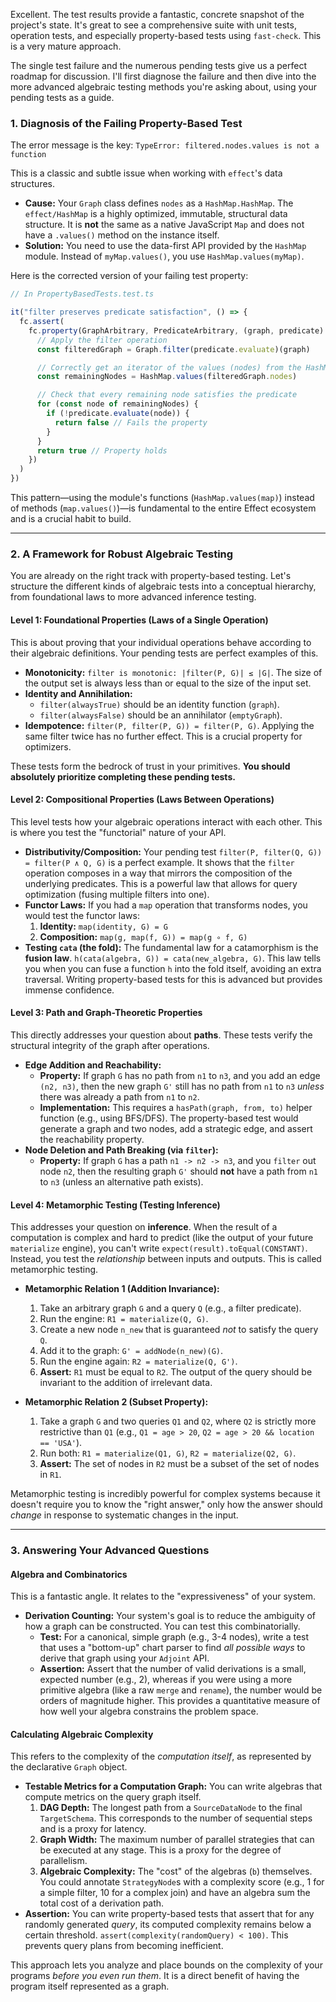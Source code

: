 Excellent. The test results provide a fantastic, concrete snapshot of the project's state. It's great to see a comprehensive suite with unit tests, operation tests, and especially property-based tests using `fast-check`. This is a very mature approach.

The single test failure and the numerous pending tests give us a perfect roadmap for discussion. I'll first diagnose the failure and then dive into the more advanced algebraic testing methods you're asking about, using your pending tests as a guide.

### 1. Diagnosis of the Failing Property-Based Test

The error message is the key:
`TypeError: filtered.nodes.values is not a function`

This is a classic and subtle issue when working with `effect`'s data structures.

- **Cause:** Your `Graph` class defines `nodes` as a `HashMap.HashMap`. The `effect/HashMap` is a highly optimized, immutable, structural data structure. It is **not** the same as a native JavaScript `Map` and does not have a `.values()` method on the instance itself.
- **Solution:** You need to use the data-first API provided by the `HashMap` module. Instead of `myMap.values()`, you use `HashMap.values(myMap)`.

Here is the corrected version of your failing test property:

```typescript
// In PropertyBasedTests.test.ts

it("filter preserves predicate satisfaction", () => {
  fc.assert(
    fc.property(GraphArbitrary, PredicateArbitrary, (graph, predicate) => {
      // Apply the filter operation
      const filteredGraph = Graph.filter(predicate.evaluate)(graph)

      // Correctly get an iterator of the values (nodes) from the HashMap
      const remainingNodes = HashMap.values(filteredGraph.nodes)

      // Check that every remaining node satisfies the predicate
      for (const node of remainingNodes) {
        if (!predicate.evaluate(node)) {
          return false // Fails the property
        }
      }
      return true // Property holds
    })
  )
})
```

This pattern—using the module's functions (`HashMap.values(map)`) instead of methods (`map.values()`)—is fundamental to the entire Effect ecosystem and is a crucial habit to build.

---

### 2. A Framework for Robust Algebraic Testing

You are already on the right track with property-based testing. Let's structure the different kinds of algebraic tests into a conceptual hierarchy, from foundational laws to more advanced inference testing.

#### Level 1: Foundational Properties (Laws of a Single Operation)

This is about proving that your individual operations behave according to their algebraic definitions. Your pending tests are perfect examples of this.

- **Monotonicity:** `filter is monotonic: |filter(P, G)| ≤ |G|`. The size of the output set is always less than or equal to the size of the input set.
- **Identity and Annihilation:**
  - `filter(alwaysTrue)` should be an identity function (`graph`).
  - `filter(alwaysFalse)` should be an annihilator (`emptyGraph`).
- **Idempotence:** `filter(P, filter(P, G)) = filter(P, G)`. Applying the same filter twice has no further effect. This is a crucial property for optimizers.

These tests form the bedrock of trust in your primitives. **You should absolutely prioritize completing these pending tests.**

#### Level 2: Compositional Properties (Laws Between Operations)

This level tests how your algebraic operations interact with each other. This is where you test the "functorial" nature of your API.

- **Distributivity/Composition:** Your pending test `filter(P, filter(Q, G)) = filter(P ∧ Q, G)` is a perfect example. It shows that the `filter` operation composes in a way that mirrors the composition of the underlying predicates. This is a powerful law that allows for query optimization (fusing multiple filters into one).
- **Functor Laws:** If you had a `map` operation that transforms nodes, you would test the functor laws:
  1.  **Identity:** `map(identity, G) = G`
  2.  **Composition:** `map(g, map(f, G)) = map(g ∘ f, G)`
- **Testing `cata` (the fold):** The fundamental law for a catamorphism is the **fusion law**. `h(cata(algebra, G)) = cata(new_algebra, G)`. This law tells you when you can fuse a function `h` into the fold itself, avoiding an extra traversal. Writing property-based tests for this is advanced but provides immense confidence.

#### Level 3: Path and Graph-Theoretic Properties

This directly addresses your question about **paths**. These tests verify the structural integrity of the graph after operations.

- **Edge Addition and Reachability:**
  - **Property:** If graph `G` has no path from `n1` to `n3`, and you add an edge `(n2, n3)`, then the new graph `G'` still has no path from `n1` to `n3` _unless_ there was already a path from `n1` to `n2`.
  - **Implementation:** This requires a `hasPath(graph, from, to)` helper function (e.g., using BFS/DFS). The property-based test would generate a graph and two nodes, add a strategic edge, and assert the reachability property.
- **Node Deletion and Path Breaking (via `filter`):**
  - **Property:** If graph `G` has a path `n1 -> n2 -> n3`, and you `filter` out node `n2`, then the resulting graph `G'` should **not** have a path from `n1` to `n3` (unless an alternative path exists).

#### Level 4: Metamorphic Testing (Testing Inference)

This addresses your question on **inference**. When the result of a computation is complex and hard to predict (like the output of your future `materialize` engine), you can't write `expect(result).toEqual(CONSTANT)`. Instead, you test the _relationship_ between inputs and outputs. This is called metamorphic testing.

- **Metamorphic Relation 1 (Addition Invariance):**

  1.  Take an arbitrary graph `G` and a query `Q` (e.g., a filter predicate).
  2.  Run the engine: `R1 = materialize(Q, G)`.
  3.  Create a new node `n_new` that is guaranteed _not_ to satisfy the query `Q`.
  4.  Add it to the graph: `G' = addNode(n_new)(G)`.
  5.  Run the engine again: `R2 = materialize(Q, G')`.
  6.  **Assert:** `R1` must be equal to `R2`. The output of the query should be invariant to the addition of irrelevant data.

- **Metamorphic Relation 2 (Subset Property):**
  1.  Take a graph `G` and two queries `Q1` and `Q2`, where `Q2` is strictly more restrictive than `Q1` (e.g., `Q1 = age > 20`, `Q2 = age > 20 && location == 'USA'`).
  2.  Run both: `R1 = materialize(Q1, G)`, `R2 = materialize(Q2, G)`.
  3.  **Assert:** The set of nodes in `R2` must be a subset of the set of nodes in `R1`.

Metamorphic testing is incredibly powerful for complex systems because it doesn't require you to know the "right answer," only how the answer should _change_ in response to systematic changes in the input.

---

### 3. Answering Your Advanced Questions

#### Algebra and Combinatorics

This is a fantastic angle. It relates to the "expressiveness" of your system.

- **Derivation Counting:** Your system's goal is to reduce the ambiguity of how a graph can be constructed. You can test this combinatorially.
  - **Test:** For a canonical, simple graph (e.g., 3-4 nodes), write a test that uses a "bottom-up" chart parser to find _all possible ways_ to derive that graph using your `Adjoint` API.
  - **Assertion:** Assert that the number of valid derivations is a small, expected number (e.g., 2), whereas if you were using a more primitive algebra (like a raw `merge` and `rename`), the number would be orders of magnitude higher. This provides a quantitative measure of how well your algebra constrains the problem space.

#### Calculating Algebraic Complexity

This refers to the complexity of the _computation itself_, as represented by the declarative `Graph` object.

- **Testable Metrics for a Computation Graph:** You can write algebras that compute metrics on the query graph itself.
  1.  **DAG Depth:** The longest path from a `SourceDataNode` to the final `TargetSchema`. This corresponds to the number of sequential steps and is a proxy for latency.
  2.  **Graph Width:** The maximum number of parallel strategies that can be executed at any stage. This is a proxy for the degree of parallelism.
  3.  **Algebraic Complexity:** The "cost" of the algebras (`b`) themselves. You could annotate `StrategyNode`s with a complexity score (e.g., 1 for a simple filter, 10 for a complex join) and have an algebra sum the total cost of a derivation path.
- **Assertion:** You can write property-based tests that assert that for any randomly generated _query_, its computed complexity remains below a certain threshold. `assert(complexity(randomQuery) < 100)`. This prevents query plans from becoming inefficient.

This approach lets you analyze and place bounds on the complexity of your programs _before you even run them_. It is a direct benefit of having the program itself represented as a graph.
